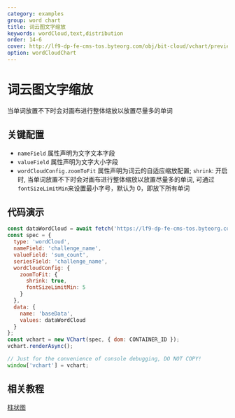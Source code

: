 ```yaml
---
category: examples
group: word chart
title: 词云图文字缩放
keywords: wordCloud,text,distribution
order: 14-6
cover: http://lf9-dp-fe-cms-tos.byteorg.com/obj/bit-cloud/vchart/preview/word-cloud-chart/word-cloud-shrink.png
option: wordCloudChart
---
```


# 词云图文字缩放

当单词放置不下时会对画布进行整体缩放以放置尽量多的单词

## 关键配置

- `nameField` 属性声明为文字文本字段
- `valueField` 属性声明为文字大小字段
- `wordCloudConfig.zoomToFit` 属性声明为词云的自适应缩放配置; `shrink`: 开启时, 当单词放置不下时会对画布进行整体缩放以放置尽量多的单词, 可通过`fontSizeLimitMin`来设置最小字号，默认为 0，即放下所有单词

## 代码演示

```javascript livedemo
const dataWordCloud = await fetch('https://lf9-dp-fe-cms-tos.byteorg.com/obj/bit-cloud/data-wordcloud.json');
const spec = {
  type: 'wordCloud',
  nameField: 'challenge_name',
  valueField: 'sum_count',
  seriesField: 'challenge_name',
  wordCloudConfig: {
    zoomToFit: {
      shrink: true,
      fontSizeLimitMin: 5
    }
  },
  data: {
    name: 'baseData',
    values: dataWordCloud
  }
};
const vchart = new VChart(spec, { dom: CONTAINER_ID });
vchart.renderAsync();

// Just for the convenience of console debugging, DO NOT COPY!
window['vchart'] = vchart;
```

## 相关教程

[柱状图](link)
